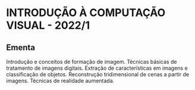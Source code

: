 # INTRODUÇÃO À COMPUTAÇÃO VISUAL - 2022/1

## Ementa

Introdução e conceitos de formação de imagem. Técnicas básicas de tratamento de imagens digitais. Extração de características em imagens e classificação de objetos. Reconstrução tridimensional de cenas a partir de imagens. Técnicas de realidade aumentada.